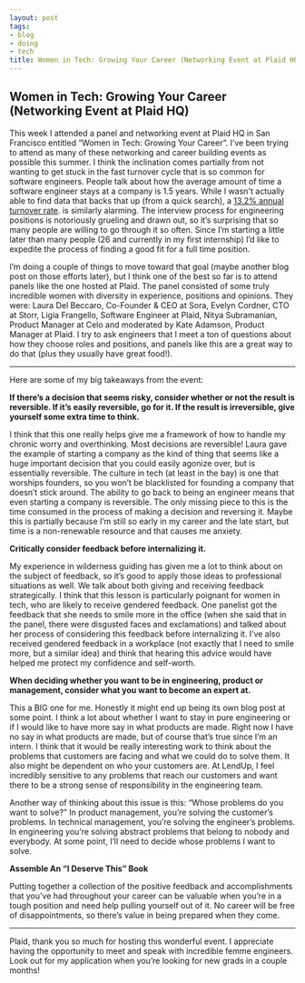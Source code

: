```yaml
---
layout: post
tags:
- blog
- doing
- tech
title: Women in Tech: Growing Your Career (Networking Event at Plaid HQ)
---
```

## Women in Tech: Growing Your Career (Networking Event at Plaid HQ)
This week I attended a panel and networking event at Plaid HQ in San Francisco entitled “Women in Tech: Growing Your 
Career”. I’ve been trying to attend as many of these networking and career building events as possible this summer. I 
think the inclination comes partially from not wanting to get stuck in the fast turnover cycle that is so common for 
software engineers. People talk about how the average amount of time a software engineer stays at a company is 1.5 
years. While I wasn't actually able to find data that backs that up (from a quick search), a [13.2% annual turnover rate](https://business.linkedin.com/talent-solutions/blog/trends-and-research/2018/the-3-industries-with-the-highest-turnover-rates).
is similarly alarming. The interview process for engineering positions is notoriously grueling and drawn out, so it’s 
surprising that so many people are willing to go through it so often. Since I’m starting a little later than many people 
(26 and currently in my first internship) I’d like to expedite the process of finding a good fit for a full time 
position.

I’m doing a couple of things to move toward that goal (maybe another blog post on those efforts later), but I think one 
of the best so far is to attend panels like the one hosted at Plaid. The panel consisted of some truly 
incredible women with diversity in experience, positions and opinions. They were: Laura Del Beccaro, Co-Founder & CEO 
at Sora, Evelyn Cordner, CTO at Storr, Ligia Frangello, Software Engineer at Plaid, Nitya Subramanian, Product Manager 
at Celo and moderated by Kate Adamson, Product Manager at Plaid. I try to ask engineers that I meet a ton of questions 
about how they choose roles and positions, and panels like this are a great way to do that (plus they usually have 
great food!).

---

Here are some of my big takeaways from the event:


**If there’s a decision that seems risky, consider whether or not the result is reversible. If it’s easily reversible, 
go for it. If the result is irreversible, give yourself some extra time to think.**


I think that this one really helps give me a framework of how to handle my chronic worry and overthinking. 
Most decisions are reversible! Laura gave the example of starting a company as the kind of thing that seems like a huge 
important decision that you could easily agonize over, but is essentially reversible. The culture in tech (at least in 
the bay) is one that worships founders, so you won’t be blacklisted for founding a company that doesn’t stick around. 
The ability to go back to being an engineer means that even starting a company is reversible.
The only missing piece to this is the time consumed in the process of making a decision and reversing it. Maybe this is 
partially because I’m still so early in my career and the late start, but time is a non-renewable resource and that 
causes me anxiety.


**Critically consider feedback before internalizing it.**


My experience in wilderness guiding has given me a lot to think about on the subject of feedback, so it’s good to apply 
those ideas to professional situations as well. We talk about both giving and receiving feedback strategically. I think 
that this lesson is particularly poignant for women in tech, who are likely to receive gendered feedback. One panelist 
got the feedback that she needs to smile more in the office (when she said that in the panel, there were disgusted 
faces and exclamations) and talked about her process of considering this feedback before internalizing it. I’ve also 
received gendered feedback in a workplace (not exactly that I need to smile more, but a similar idea) and think that 
hearing this advice would have helped me protect my confidence and self-worth.


**When deciding whether you want to be in engineering, product or management, consider what you want to become an expert 
at.**


This a BIG one for me. Honestly it might end up being its own blog post at some point. I think a lot about whether I 
want to stay in pure engineering or if I would like to have more say in what products are made. Right now I have no say 
in what products are made, but of course that’s true since I’m an intern. I think that it would be really interesting 
work to think about the problems that customers are facing and what we could do to solve them. It also might be 
dependent on who your customers are. At LendUp, I feel incredibly sensitive to any problems that reach our customers 
and want there to be a strong sense of responsibility in the engineering team.


Another way of thinking about this issue is this: “Whose problems do you want to solve?” In product management, you’re 
solving the customer’s problems. In technical management, you’re solving the engineer’s problems. In engineering you’re 
solving abstract problems that belong to nobody and everybody. At some point, I’ll need to decide whose problems I want 
to solve.


**Assemble An “I Deserve This” Book**


Putting together a collection of the positive feedback and accomplishments that you’ve had throughout your career can 
be valuable when you’re in a tough position and need help pulling yourself out of it. No career will be free of 
disappointments, so there’s value in being prepared when they come.

---


Plaid, thank you so much for hosting this wonderful event. I appreciate having the opportunity to meet and speak with 
incredible femme engineers. Look out for my application when you’re looking for new grads in a couple months!

